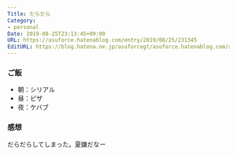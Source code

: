```yaml
---
Title: だらだら
Category:
- personal
Date: 2019-08-25T23:13:45+09:00
URL: https://asuforce.hatenablog.com/entry/2019/08/25/231345
EditURL: https://blog.hatena.ne.jp/asuforcegt/asuforce.hatenablog.com/atom/entry/26006613405404178
---
```


### ご飯

- 朝：シリアル
- 昼：ピザ
- 夜：ケバブ

###  感想

だらだらしてしまった。夏嫌だなー
